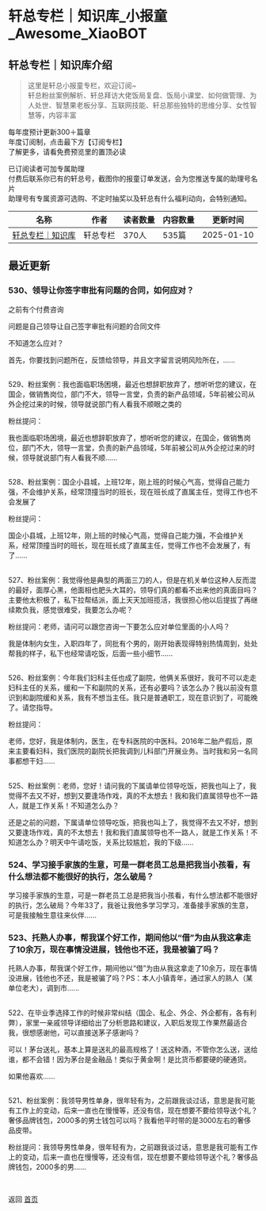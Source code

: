 # 轩总专栏｜知识库_小报童_Awesome_XiaoBOT

## 轩总专栏｜知识库介绍
> 这里是轩总小报童专栏，欢迎订阅~    
轩总粉丝案例解析、轩总拜访大佬饭局复盘、饭局小课堂、如何做管理、为人处世、智慧果老板分享、互联网技能、轩总那些独特的思维分享、女性智慧等，内容丰富    
    
每年度预计更新300＋篇章    
年度订阅制，点击最下方【订阅专栏】    
了解更多，请看免费预览里的置顶必读    
    
已订阅读者可加专属助理    
付费后联系你已有的轩总号，截图你的报童订单发送，会为您推送专属的助理号名片    
助理号有专属资源可选购、不定时抽奖以及轩总有什么福利动向，会特别通知。  
  


|名称|作者|读者数量|内容数量|更新时间|
|---|---|---|---|---|
|[轩总专栏｜知识库](https://xiaobot.net/p/919900?refer=0b133df9-27dc-423b-8101-639049001c13)|轩总专栏|370人|535篇|2025-01-10|

## 最近更新
### 530、领导让你签字审批有问题的合同，如何应对？

之前有个付费咨询

问题是自己领导让自己签字审批有问题的合同文件

不知道怎么应对？

首先，你要找到问题所在，反馈给领导，并且文字留言说明风险所在，......

##
529、粉丝案例：我也面临职场困境，最近也想辞职放弃了，想听听您的建议，在国企，做销售岗位，部门不大，领导一言堂，负责的新产品领域，5年前被公司从外企挖过来的时候，领导就说部门有人看我不顺眼之类的

粉丝提问：

我也面临职场困境，最近也想辞职放弃了，想听听您的建议，在国企，做销售岗位，部门不大，领导一言堂，负责的新产品领域，5年前被公司从外企挖过来的时候，领导就说部门有人看我不顺......

##
528、粉丝案例：国企小县城，上班12年，刚上班的时候心气高，觉得自己能力强，不会维护关系，经常顶撞当时的班长，现在班长成了直属主任，觉得工作也不会发展了

粉丝提问：

国企小县城，上班12年，刚上班的时候心气高，觉得自己能力强，不会维护关系，经常顶撞当时的班长，现在班长成了直属主任，觉得工作也不会发展了，有了......

##
527、粉丝案例：我觉得他是典型的两面三刀的人，但是在机关单位这种人反而混的最好，面厚心黑，他面相也肥头大耳的，领导们真的都看不出来他的真面目吗？主要他太积极了，私下拉帮结派，面上天天加班揽活，我很担心他以后提拔了再继续欺负我，感觉很难受，我要怎么办呢？

粉丝提问：老师，请问可以跟您咨询一下要怎么应对单位里面的小人吗？

我是体制内女生，入职四年了，同批有个男的，刚开始表现得特别热情周到，处处帮我的样子，私下也经常请吃饭，后面一些小细节......

##
526、粉丝案例：今年我们妇科主任也成了副院，他俩关系很好，我可不可以走走妇科主任的关系，缓和一下和副院的关系，还有必要吗？该怎么办？我以前没有意识到和副院缓和关系，我有不想当主任。我只是普通职工，现在意识到了，可能晚了。请您指导。

粉丝提问：

老师，您好，我是体制内，医生，在专科医院的中医科。2016年二胎产假后，原来主要看妇科，我们医院的副院长把我调到儿科部门开展业务。当时我和另一名同事都想干妇......

##
525、粉丝案例：老师，您好！请问我的下属请单位领导吃饭，把我也叫上了，我觉得不去又不好，想到又要逢场作戏，真的不太想去！我和我们直属领导也不一路人，就是工作关系！不知道怎么办？

还是之前的问题，下属请单位领导吃饭，把我也叫上了，我觉得不去又不好，想到又要逢场作戏，真的不太想去！我和我们直属领导也不一路人，就是工作关系！不知道怎么办？明天中午请吃饭，关系比较尴尬，我的下级......

### 524、学习接手家族的生意，可是一群老员工总是把我当小孩看，有什么想法都不能很好的执行，怎么破局？

学习接手家族的生意，可是一群老员工总是把我当小孩看，有什么想法都不能很好的执行，怎么破局？今年33了，我爸让我他多学习学习，准备接手家族的生意，可是我接触生意往来伙伴......

### 523、托熟人办事，帮我谋个好工作，期间他以“借”为由从我这拿走了10余万，现在事情没进展，钱他也不还，我是被骗了吗？

托熟人办事，帮我谋个好工作，期间他以“借”为由从我这拿走了10余万，现在事情没进展，钱他也不还，我是被骗了吗？PS：本人小镇青年，通过家人的熟人（某单位老大），调到市......

##
522、在毕业季选择工作的时候非常纠结（国企、私企、外企、外企都有，各有利弊），家里一亲戚领导详细给出了分析思路和建议，入职后发现工作果然最适合我，很想感谢他，可以直接送茅子感谢吗？

可以！茅台送礼，基本上算是送礼的最高规格了！送这种酒，不管你怎么送，送给谁，都不会错！因为茅台是金融品！类似于黄金啊！是比货币都要硬的硬通货。

如果他喜欢......

##
521、粉丝案例：我领导男性单身，很年轻有为，之前跟我谈过话，意思是我可能有工作上的变动，后来一直也在慢慢等，还没有信，现在想要不要给领导送个礼？奢侈品牌钱包，2000多的男士钱包可以吗？我看他平时带的是3000左右的奢侈品皮带。

粉丝提问：我领导男性单身，很年轻有为，之前跟我谈过话，意思是我可能有工作上的变动，后来一直也在慢慢等，还没有信，现在想要不要给领导送个礼？奢侈品牌钱包，2000多的男......


<a href="https://github.com/Reno9527/awesome-xiaobot" style="color: white; text-decoration: none;">awesome-xiaobot</a>

返回 [首页](../README.md)
